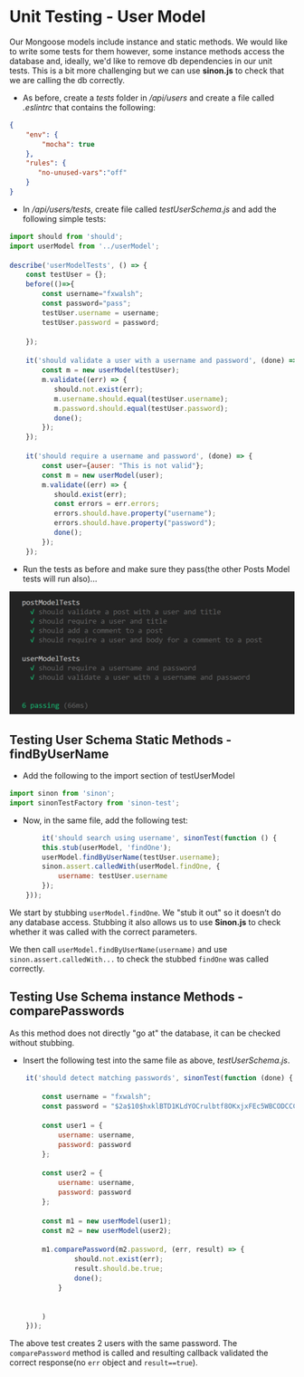 # Unit Testing - User Model

Our Mongoose models include instance and static methods. We would like to write some tests for them however, some instance methods access the database and, ideally, we'd like to remove db dependencies in our unit tests. This is a bit more challenging but we can use **sinon.js** to check that we are calling the db  correctly.

+ As before, create a *tests* folder in */api/users* and create a file called *.eslintrc* that contains the following:

~~~json
{
    "env": {
        "mocha": true
    },
    "rules": {
       "no-unused-vars":"off"
    }
}
~~~

+ In */api/users/tests*, create  file called *testUserSchema.js* and add the following simple tests:

~~~javascript
import should from 'should';
import userModel from '../userModel';

describe('userModelTests', () => {
    const testUser = {};
    before(()=>{
        const username="fxwalsh";
        const password="pass";
        testUser.username = username;
        testUser.password = password;

    });

    it('should validate a user with a username and password', (done) => {   
        const m = new userModel(testUser);
        m.validate((err) => {
           should.not.exist(err);
           m.username.should.equal(testUser.username);
           m.password.should.equal(testUser.password);
           done();
        });
    });
    
    it('should require a username and password', (done) => {
        const user={auser: "This is not valid"};
        const m = new userModel(user);
        m.validate((err) => {
           should.exist(err);
           const errors = err.errors;
           errors.should.have.property("username");
           errors.should.have.property("password");
           done();
        });
    });
~~~

+ Run the tests as before and make sure they pass(the other Posts Model tests will run also)...

![unit Tests - User Model](./img/unit3.png)

## Testing User Schema Static Methods - findByUserName

+ Add the following to the import section of testUserModel

~~~javascript
import sinon from 'sinon';
import sinonTestFactory from 'sinon-test';
~~~

+ Now, in the same file, add the following test:

~~~javascript
        it('should search using username', sinonTest(function () {
        this.stub(userModel, 'findOne');
        userModel.findByUserName(testUser.username);
        sinon.assert.calledWith(userModel.findOne, {
            username: testUser.username
        });
    }));
~~~

We start by stubbing ``userModel.findOne``. We "stub it out" so it doesn’t do any database access. Stubbing it also allows us to use **Sinon.js** to check whether it was called with the correct parameters.

We then  call ``userModel.findByUserName(username)`` and use ``sinon.assert.calledWith...`` to check the stubbed ``findOne`` was called correctly.

## Testing Use Schema instance Methods - comparePasswords

As this method does not directly "go at" the database, it can be checked without stubbing.

+ Insert the following test into the same file as above,  *testUserSchema.js*.

~~~javascript
    it('should detect matching passwords', sinonTest(function (done) {

        const username = "fxwalsh";
        const password = "$2a$10$hxklBTD1KLdYOCrulbtf8OKxjxFEc5WBCODCCCYGb67udslRc0mHi";

        const user1 = {
            username: username,
            password: password
        };

        const user2 = {
            username: username,
            password: password
        };

        const m1 = new userModel(user1);
        const m2 = new userModel(user2);

        m1.comparePassword(m2.password, (err, result) => {
                should.not.exist(err);
                result.should.be.true;
                done();
            }


        )
    }));
~~~

The above test creates 2 users with the same password. The ``comparePassword`` method is called and resulting callback validated the correct response(no ``err`` object and ``result==true``).


